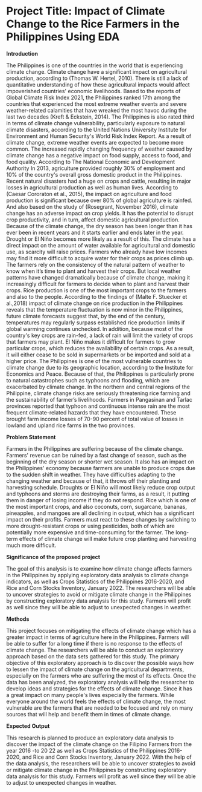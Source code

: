 # Project Title: Impact of Climate Change to the Rice Farmers in the Philippines Using EDA

**Introduction**

  The Philippines is one of the countries in the world that is experiencing climate change. Climate change have a significant impact on agricultural production, according to (Thomas W. Hertel, 2010). There is still a lack of quantitative understanding of how these agricultural impacts would affect impoverished countries' economic livelihoods. Based to the reports of Global Climate Risk Index 2021, the Philippines ranked 17th among the countries that experienced the most extreme weather events and severe weather-related calamities that have wreaked the most havoc during the last two decades (Kreft & Eckstein, 2014). The Philippines is also rated third in terms of climate change vulnerability, particularly exposure to natural climate disasters, according to the United Nations University Institute for Environment and Human Security's World Risk Index Report. As a result of climate change, extreme weather events are expected to become more common. 
  The increased rapidly changing frequency of weather caused by climate change has a negative impact on food supply, access to food, and food quality. According to The National Economic and Development Authority In 2013, agriculture provided roughly 30% of employment and 10% of the country's overall gross domestic product in the Philippines. Recent natural disasters had a huge on crops and cattle, resulting in major losses in agricultural production as well as human lives.  According to (Caesar Cororaton et al., 2015), the impact on agriculture and food production is significant because over 80% of global agriculture is rainfed. And also based on the study of (Rosegrant, November 2016), climate change has an adverse impact on crop yields. It has the potential to disrupt crop productivity, and in turn, affect domestic agricultural production. Because of the climate change, the dry season has been longer than it has ever been in recent years and it starts earlier and ends later in the year. Drought or El Niño becomes more likely as a result of this. 
  The climate has a direct impact on the amount of water available for agricultural and domestic use, as scarcity will raise prices. Farmers who already have low incomes may find it more difficult to acquire water for their crops as prices climb up. The farmers rely on the consistency of the natural pattern of weather to know when it’s time to plant and harvest their crops. But local weather patterns have changed dramatically because of climate change, making it increasingly difficult for farmers to decide when to plant and harvest their crops. Rice production is one of the most important crops to the farmers and also to the people. According to the findings of (Malte F. Stuecker et al.,2018) impact of climate change on rice production in the Philippines reveals that the temperature fluctuation is now minor in the Philippines, future climate forecasts suggest that, by the end of the century, temperatures may regularly surpass established rice production limits if global warming continues unchecked. In addition, because most of the country's key crops are rain-fed, a lack of rain will limit the variety of crops that farmers may plant. El Niño makes it difficult for farmers to grow particular crops, which reduces the availability of certain crops. As a result, it will either cease to be sold in supermarkets or be imported and sold at a higher price. 
  The Philippines is one of the most vulnerable countries to climate change due to its geographic location, according to the Institute for Economics and Peace. Because of that, the Philippines is particularly prone to natural catastrophes such as typhoons and flooding, which are exacerbated by climate change. In the northern and central regions of the Philippine, climate change risks are seriously threatening rice farming and the sustainability of farmer’s livelihoods. Farmers in Pangasinan and Tarlac provinces reported that typhoon and continuous intense rain are the most frequent climate-related hazards that they have encountered. These brought farm income losses of 70-90 percent of total value of losses in lowland and upland rice farms in the two provinces. 
  
**Problem Statement**

  Farmers in the Philippines are suffering because of the climate change. Farmers' revenue can be ruined by a fast change of season, such as the beginning of the dry season or shorter wet season. It also has an impact on the Philippines' economy because farmers are unable to produce crops due to the sudden shift in weather. They have difficulties adapting to the changing weather and because of that, it throws off their planting and harvesting schedule. Droughts or El Niño will most likely reduce crop output and typhoons and storms are destroying their farms, as a result, it putting them in danger of losing income if they do not respond. Rice which is one of the most important crops, and also coconuts, corn, sugarcane, bananas, pineapples, and mangoes are all declining in output, which has a significant impact on their profits. Farmers must react to these changes by switching to more drought-resistant crops or using pesticides, both of which are potentially more expensive and time-consuming for the farmer. The long-term effects of climate change will make future crop planting and harvesting much more difficult.

**Significance of the proposed project**

  The goal of this analysis is to examine how climate change affects farmers in the Philippines by applying exploratory data analysis to climate change indicators, as well as Crops Statistics of the Philippines 2016-2020, and Rice and Corn Stocks Inventory, January 2022. The researchers will be able to uncover strategies to avoid or mitigate climate change in the Philippines by constructing exploratory data analysis for this study. Farmers will profit as well since they will be able to adjust to unexpected changes in weather.
 
**Methods**

  This project focuses on mitigating the effects of climate change which has a greater impact in terms of agriculture here in the Philippines. Farmers will be able to suffer for a long time if there is no response to the effects of climate change. The researchers will be able to conduct an exploratory approach based on the data sets gathered for this study. The primary objective of this exploratory approach is to discover the possible ways how to lessen the impact of climate change on the agricultural departments, especially on the farmers who are suffering the most of its effects. Once the data has been analyzed, the exploratory analysis will help the researcher to develop ideas and strategies for the effects of climate change. Since it has a great impact on many people's lives especially the farmers. While everyone around the world feels the effects of climate change, the most vulnerable are the farmers that are needed to be focused and rely on many sources that will help and benefit them in times of climate change.
  
**Expected Output**

  This research is planned to produce an exploratory data analysis to discover the impact of the climate change on the Filipino Farmers from the year 2016 -to 20 22 as well as Crops Statistics of the Philippines 2016-2020, and Rice and Corn Stocks Inventory, January 2022. With the help of the data analysis, the researchers will be able to uncover strategies to avoid or mitigate climate change in the Philippines by constructing exploratory data analysis for this study. Farmers will profit as well since they will be able to adjust to unexpected changes in weather.
